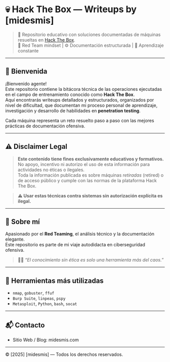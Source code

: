 # 💀 Hack The Box — Writeups by [midesmis]

> 📌 Repositorio educativo con soluciones documentadas de máquinas resueltas en [Hack The Box](https://www.hackthebox.com/).  
> 🔐 Red Team mindset | ⚙️ Documentación estructurada | 🧠 Aprendizaje constante

---

## 🧭 Bienvenida

¡Bienvenido agente!  
Este repositorio contiene la bitácora técnica de las operaciones ejecutadas en el campo de entrenamiento conocido como **Hack The Box**.  
Aquí encontrarás writeups detallados y estructurados, organizados por nivel de dificultad, que documentan mi proceso personal de aprendizaje, investigación y desarrollo de habilidades en **penetration testing**.

Cada máquina representa un reto resuelto paso a paso con las mejores prácticas de documentación ofensiva.

---

## ⚠️ Disclaimer Legal

> **Este contenido tiene fines exclusivamente educativos y formativos.**  
> No apoyo, incentivo ni autorizo el uso de esta información para actividades no éticas o ilegales.  
> Toda la información publicada es sobre máquinas *retiradas* (retired) o de acceso público y cumple con las normas de la plataforma Hack The Box.

> **⚠️ Usar estas técnicas contra sistemas sin autorización explícita es ilegal.**

---

## 🧠 Sobre mí

Apasionado por el **Red Teaming**, el análisis técnico y la documentación elegante.  
Este repositorio es parte de mi viaje autodidacta en ciberseguridad ofensiva.

> 🏴‍☠️ *“El conocimiento sin ética es solo una herramienta más del caos.”*

---

## 🚀 Herramientas más utilizadas
- `nmap`, `gobuster`, `ffuf`
- `Burp Suite`, `linpeas`, `pspy`
- `Metasploit`, `Python`, `bash`, `socat`

---

## 📬 Contacto

- Sitio Web / Blog: midesmis.com

---

© [2025] [midesmis] — Todos los derechos reservados.
